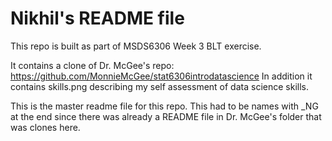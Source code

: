 # Nikhil's README file

This repo is built as part of MSDS6306 Week 3 BLT exercise.

It contains a clone of Dr. McGee's repo: https://github.com/MonnieMcGee/stat6306introdatascience
In addition it contains skills.png describing my self assessment of data science skills.

This is the master readme file for this repo. This had to be names with _NG at the end since there was already a README file in Dr. McGee's folder that was clones here. 
